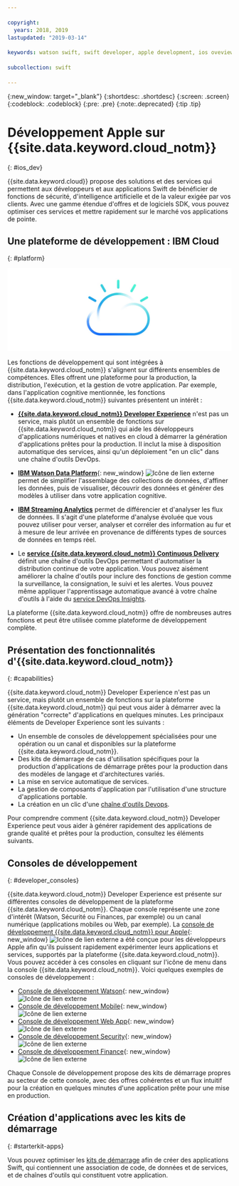 ```yaml
---

copyright:
  years: 2018, 2019
lastupdated: "2019-03-14"

keywords: watson swift, swift developer, apple development, ios oveview, developer consoles swift, apple console

subcollection: swift

---
```


{:new_window: target="_blank"}
{:shortdesc: .shortdesc}
{:screen: .screen}
{:codeblock: .codeblock}
{:pre: .pre}
{:note:.deprecated}
{:tip .tip}

# Développement Apple sur {{site.data.keyword.cloud_notm}}
{: #ios_dev}

{{site.data.keyword.cloud}} propose des solutions et des services qui permettent aux développeurs et aux applications Swift de bénéficier de fonctions de sécurité, d'intelligence artificielle et de la valeur exigée par vos clients. Avec une gamme étendue d'offres et de logiciels SDK, vous pouvez optimiser ces services et mettre rapidement sur le marché vos applications de pointe.

## Une plateforme de développement : IBM Cloud
{: #platform}

 ![Types de développeur](images/IBM_Cloud_icon.png "IBM Cloud")

Les fonctions de développement qui sont intégrées à {{site.data.keyword.cloud_notm}} s'alignent sur différents ensembles de compétences. Elles offrent une plateforme pour la production, la distribution, l'exécution, et la gestion de votre application. Par exemple, dans l'application cognitive mentionnée, les fonctions {{site.data.keyword.cloud_notm}} suivantes présentent un intérêt :

* [**{{site.data.keyword.cloud_notm}} Developer Experience**](/docs/overview?topic=overview-dev-journey#dev-journey) n'est pas un service, mais plutôt un ensemble de fonctions sur {{site.data.keyword.cloud_notm}} qui aide les développeurs d'applications numériques et natives en cloud à démarrer la génération d'applications prêtes pour la production. Il inclut la mise à disposition automatique des services, ainsi qu'un déploiement "en un clic" dans une chaîne d'outils DevOps.

* [**IBM Watson Data Platform**](https://dataplatform.ibm.com){: new_window} ![Icône de lien externe](../icons/launch-glyph.svg "Icône de lien externe") permet de simplifier l'assemblage des collections de données, d'affiner les données, puis de visualiser, découvrir des données et générer des modèles à utiliser dans votre application cognitive.

* [**IBM Streaming Analytics**](/docs/services/StreamingAnalytics?topic=StreamingAnalytics-gettingstarted#gettingstarted) permet de différencier et d'analyser les flux de données. Il s'agit d'une plateforme d'analyse évoluée que vous pouvez utiliser pour verser, analyser et corréler des information au fur et à mesure de leur arrivée en provenance de différents types de sources de données en temps réel.

* Le [**service {{site.data.keyword.cloud_notm}} Continuous Delivery**](/docs/services/ContinuousDelivery?topic=ContinuousDelivery-cd_getting_started#cd_getting_started) définit une chaîne d'outils DevOps permettant d'automatiser la distribution continue de votre application. Vous pouvez aisément améliorer la chaîne d'outils pour inclure des fonctions de gestion comme la surveillance, la consignation, le suivi et les alertes. Vous pouvez même appliquer l'apprentissage automatique avancé à votre chaîne d'outils à l'aide du [service DevOps Insights](/docs/services/DevOpsInsights?topic=DevOpsInsights-getting-started#getting-started).

La plateforme {{site.data.keyword.cloud_notm}} offre de nombreuses autres fonctions et peut être utilisée comme plateforme de développement complète.

## Présentation des fonctionnalités d'{{site.data.keyword.cloud_notm}}
{: #capabilities}

{{site.data.keyword.cloud_notm}} Developer Experience n'est pas un service, mais plutôt un ensemble de fonctions sur la plateforme {{site.data.keyword.cloud_notm}} qui peut vous aider à démarrer avec la génération "correcte" d'applications en quelques minutes. Les principaux éléments de Developer Experience sont les suivants :

* Un ensemble de consoles de développement spécialisées pour une opération ou un canal et disponibles sur la plateforme {{site.data.keyword.cloud_notm}}.
* Des kits de démarrage de cas d'utilisation spécifiques pour la production d'applications de démarrage prêtes pour la production dans des modèles de langage et d'architectures variés.
* La mise en service automatique de services.
* La gestion de composants d'application par l'utilisation d'une structure d'applications portable.
* La création en un clic d'une [chaîne d'outils Devops](/docs/services/DevOpsInsights?topic=DevOpsInsights-getting-started#getting-started).

Pour comprendre comment {{site.data.keyword.cloud_notm}} Developer Experience peut vous aider à générer rapidement des applications de grande qualité et prêtes pour la production, consultez les éléments suivants.

## Consoles de développement
{: #developer_consoles}

{{site.data.keyword.cloud_notm}} Developer Experience est présente sur différentes consoles de développement de la plateforme {{site.data.keyword.cloud_notm}}. Chaque console représente une zone d'intérêt (Watson, Sécurité ou Finances, par exemple) ou un canal numérique (applications mobiles ou Web, par exemple). La [console de développement {{site.data.keyword.cloud_notm}} pour Apple](https://cloud.ibm.com/developer/appledevelopment/dashboard){: new_window} ![Icône de lien externe](../icons/launch-glyph.svg "Icône de lien externe") a été conçue pour les développeurs Apple afin qu'ils puissent rapidement expérimenter leurs applications et services, supportés par la plateforme {{site.data.keyword.cloud_notm}}. Vous pouvez accéder à ces consoles en cliquant sur l'icône de menu dans la console {{site.data.keyword.cloud_notm}}. Voici quelques exemples de consoles de développement :

* [Console de développement Watson](https://cloud.ibm.com/developer/watson/dashboard){: new_window} ![Icône de lien externe](../icons/launch-glyph.svg "Icône de lien externe")
* [Console de développement Mobile](https://cloud.ibm.com/developer/mobile/dashboard){: new_window} ![Icône de lien externe](../icons/launch-glyph.svg "Icône de lien externe")
* [Console de développement Web App](https://cloud.ibm.com/developer/appservice/dashboard){: new_window} ![Icône de lien externe](../icons/launch-glyph.svg "Icône de lien externe")
* [Console de développement Security](https://cloud.ibm.com/developer/security/dashboard){: new_window} ![Icône de lien externe](../icons/launch-glyph.svg "Icône de lien externe")
* [Console de développement Finance](https://cloud.ibm.com/developer/finance/dashboard){: new_window} ![Icône de lien externe](../icons/launch-glyph.svg "Icône de lien externe")

<!--Cloud native development is the process of developing apps that are optimized to leverage capabilities engendered from running on the cloud.  Flexibility, portability, scaling, rapid development, continuous delivery, and a close coupling development and operations ("devops) are characteristics of cloud applications. The {{site.data.keyword.cloud}} Developer Experience quickly gets you started building cloud native applications that are ready for team development and bound for production use.-->


<!--![Overview of elements of the {{site.data.keyword.cloud_notm}} Developer Experience](images/elements_of_devex.png "Overview of elements of the {{site.data.keyword.cloud_notm}} Developer Experience") <br> *Overview of elements of the {{site.data.keyword.cloud_notm}} Developer Experience*-->

Chaque Console de développement propose des kits de démarrage propres au secteur de cette console, avec des offres cohérentes et un flux intuitif pour la création en quelques minutes d'une application prête pour une mise en production.

## Création d'applications avec les kits de démarrage
{: #starterkit-apps}

Vous pouvez optimiser les [kits de démarrage](/docs/swift/starter_kit?topic=swift-starterkits-intro#starterkits-intro) afin de créer des applications Swift, qui contiennent une association de code, de données et de services, et de chaînes d'outils qui constituent votre application.

